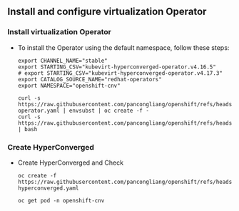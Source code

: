 ## Install and configure virtualization Operator

### Install virtualization Operator

* To install the Operator using the default namespace, follow these steps:
  ```
  export CHANNEL_NAME="stable"
  export STARTING_CSV="kubevirt-hyperconverged-operator.v4.16.5"
  # export STARTING_CSV="kubevirt-hyperconverged-operator.v4.17.3"
  export CATALOG_SOURCE_NAME="redhat-operators"
  export NAMESPACE="openshift-cnv"

  curl -s https://raw.githubusercontent.com/pancongliang/openshift/refs/heads/main/virtualization/01-operator.yaml | envsubst | oc create -f -
  curl -s https://raw.githubusercontent.com/pancongliang/openshift/refs/heads/main/operator/approve_ip.sh | bash
  ```

### Create HyperConverged
* Create HyperConverged and Check
  ```
  oc create -f https://raw.githubusercontent.com/pancongliang/openshift/refs/heads/main/virtualization/02-hyperconverged.yaml

  oc get pod -n openshift-cnv
  ```

